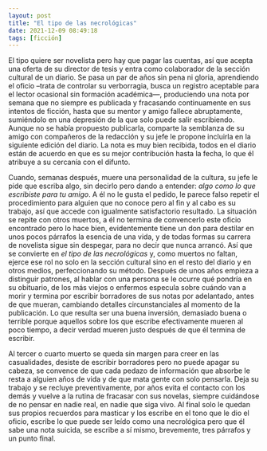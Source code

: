 ```yaml
---
layout: post
title: "El tipo de las necrológicas"
date: 2021-12-09 08:49:18
tags: [ficción]
---
```


El tipo quiere ser novelista pero hay que pagar las cuentas, así que acepta una oferta de su director de tesis y entra como colaborador de la sección cultural de un diario. Se pasa un par de años sin pena ni gloria, aprendiendo el oficio &#x2013;trata de controlar su verborragia, busca un registro aceptable para el lector ocasional sin formación académica&#x2014;, produciendo una nota por semana que no siempre es publicada y fracasando continuamente en sus intentos de ficción, hasta que su mentor y amigo fallece abruptamente, sumiéndolo en una depresión de la que solo puede salir escribiendo. Aunque no se había propuesto publicarla, comparte la semblanza de su amigo con compañeros de la redacción y su jefe le propone incluirla en la siguiente edición del diario. La nota es muy bien recibida, todos en el diario están de acuerdo en que es su mejor contribución hasta la fecha, lo que él atribuye a su cercanía con el difunto.

Cuando, semanas después, muere una personalidad de la cultura, su jefe le pide que escriba algo, sin decirlo pero dando a entender: *algo como lo que escribiste para tu amigo*. A él no le gusta el pedido, le parece falso repetir el procedimiento para alguien que no conoce pero al fin y al cabo es su trabajo, así que accede con igualmente satisfactorio resultado. La situación se repite con otros muertos, a él no termina de convencerlo este oficio encontrado pero lo hace bien, evidentemente tiene un don para destilar en unos pocos párrafos la esencia de una vida, y de todas formas su carrera de novelista sigue sin despegar, para no decir que nunca arrancó. Así que se convierte en *el tipo de las necrológicas* y, como muertos no faltan, ejerce ese rol no solo en la sección cultural sino en el resto del diario y en otros medios, perfeccionando su método. Después de unos años empieza a distinguir patrones, al hablar con una persona se le ocurre qué pondría en su obituario, de los más viejos o enfermos especula sobre cuándo van a morir y termina por escribir borradores de sus notas por adelantado, antes de que mueran, cambiando detalles circunstanciales al momento de la publicación. Lo que resulta ser una buena inversión, demasiado buena o terrible porque aquellos sobre los que escribe efectivamente mueren al poco tiempo, a decir verdad mueren justo después de que él termina de escribir.

Al tercer o cuarto muerto se queda sin margen para creer en las casualidades, desiste de escribir borradores pero no puede apagar su cabeza, se convence de que cada pedazo de información que absorbe le resta a alguien años de vida y de que mata gente con solo pensarla. Deja su trabajo y se recluye preventivamente, por años evita el contacto con los demás y vuelve a la rutina de fracasar con sus novelas, siempre cuidándose de no pensar en nadie real, en nadie que siga vivo. Al final solo le quedan sus propios recuerdos para masticar y los escribe en el tono que le dio el oficio, escribe lo que puede ser leído como una necrológica pero que él sabe una nota suicida, se escribe a sí mismo, brevemente, tres párrafos y un punto final.


